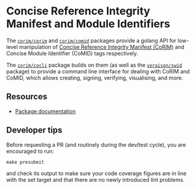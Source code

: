 # Concise Reference Integrity Manifest and Module Identifiers

The [`corim/corim`](corim) and [`corim/comid`](comid) packages provide a golang API for low-level manipulation of [Concise Reference Integrity Manifest (CoRIM)](https://datatracker.ietf.org/doc/draft-birkholz-rats-corim/) and Concise Module Identifier (CoMID) tags respectively.

The [`corim/cocli`](cocli) package builds on them (as well as the [`veraison/swid`](https://github.com/veraison/swid) package) to provide a command line interface for dealing with CoRIM and CoMID, which allows creating, signing, verifying, visualising, and more.

## Resources

* [Package documentation](https://pkg.go.dev/github.com/veraison/corim)

## Developer tips

Before requesting a PR (and routinely during the dev/test cycle), you are encouraged to run:
```
make presubmit
```
and check its output to make sure your code coverage figures are in line with the set target and that there are no newly introduced lint problems.
